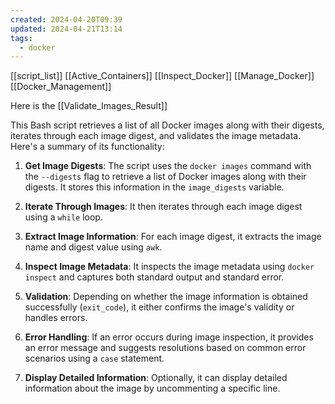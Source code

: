```yaml
---
created: 2024-04-20T09:39
updated: 2024-04-21T13:14
tags:
  - docker
---
```

[[script_list]]
[[Active_Containers]]
[[Inspect_Docker]]
[[Manage_Docker]]
[[Docker_Management]]

Here is the [[Validate_Images_Result]]

This Bash script retrieves a list of all Docker images along with their digests, iterates through each image digest, and validates the image metadata. Here's a summary of its functionality:

1. **Get Image Digests**: The script uses the `docker images` command with the `--digests` flag to retrieve a list of Docker images along with their digests. It stores this information in the `image_digests` variable.
    
2. **Iterate Through Images**: It then iterates through each image digest using a `while` loop.
    
3. **Extract Image Information**: For each image digest, it extracts the image name and digest value using `awk`.
    
4. **Inspect Image Metadata**: It inspects the image metadata using `docker inspect` and captures both standard output and standard error.
    
5. **Validation**: Depending on whether the image information is obtained successfully (`exit_code`), it either confirms the image's validity or handles errors.
    
6. **Error Handling**: If an error occurs during image inspection, it provides an error message and suggests resolutions based on common error scenarios using a `case` statement.
    
7. **Display Detailed Information**: Optionally, it can display detailed information about the image by uncommenting a specific line.